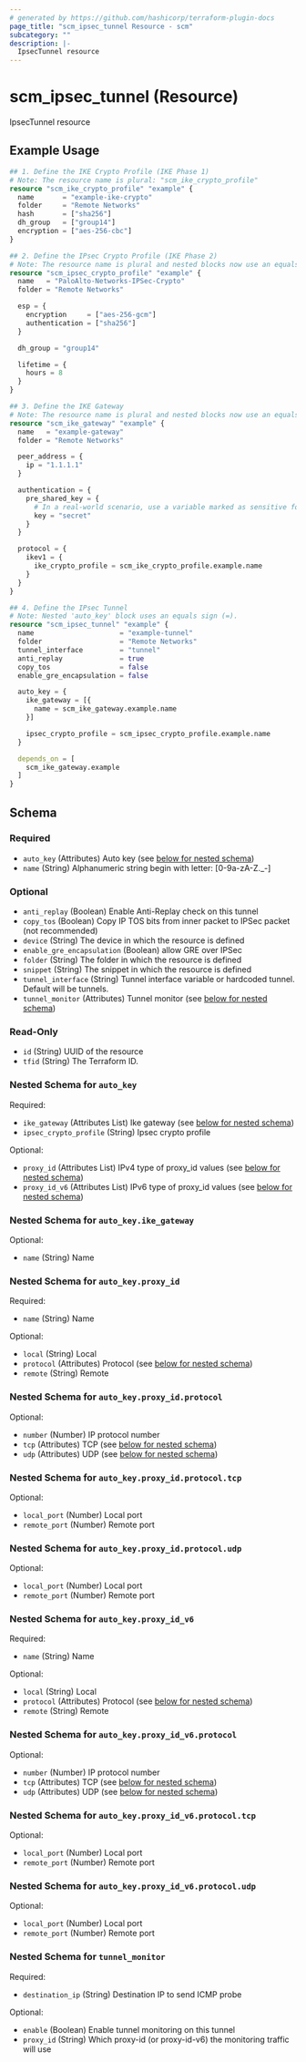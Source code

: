 ```yaml
---
# generated by https://github.com/hashicorp/terraform-plugin-docs
page_title: "scm_ipsec_tunnel Resource - scm"
subcategory: ""
description: |-
  IpsecTunnel resource
---
```


# scm_ipsec_tunnel (Resource)

IpsecTunnel resource

## Example Usage

```terraform
## 1. Define the IKE Crypto Profile (IKE Phase 1)
# Note: The resource name is plural: "scm_ike_crypto_profile"
resource "scm_ike_crypto_profile" "example" {
  name       = "example-ike-crypto"
  folder     = "Remote Networks"
  hash       = ["sha256"]
  dh_group   = ["group14"]
  encryption = ["aes-256-cbc"]
}

## 2. Define the IPsec Crypto Profile (IKE Phase 2)
# Note: The resource name is plural and nested blocks now use an equals sign (=).
resource "scm_ipsec_crypto_profile" "example" {
  name   = "PaloAlto-Networks-IPSec-Crypto"
  folder = "Remote Networks"

  esp = {
    encryption     = ["aes-256-gcm"]
    authentication = ["sha256"]
  }

  dh_group = "group14"

  lifetime = {
    hours = 8
  }
}

## 3. Define the IKE Gateway
# Note: The resource name is plural and nested blocks now use an equals sign (=).
resource "scm_ike_gateway" "example" {
  name   = "example-gateway"
  folder = "Remote Networks"

  peer_address = {
    ip = "1.1.1.1"
  }

  authentication = {
    pre_shared_key = {
      # In a real-world scenario, use a variable marked as sensitive for the key.
      key = "secret"
    }
  }

  protocol = {
    ikev1 = {
      ike_crypto_profile = scm_ike_crypto_profile.example.name
    }
  }
}

## 4. Define the IPsec Tunnel
# Note: Nested 'auto_key' block uses an equals sign (=).
resource "scm_ipsec_tunnel" "example" {
  name                     = "example-tunnel"
  folder                   = "Remote Networks"
  tunnel_interface         = "tunnel"
  anti_replay              = true
  copy_tos                 = false
  enable_gre_encapsulation = false

  auto_key = {
    ike_gateway = [{
      name = scm_ike_gateway.example.name
    }]

    ipsec_crypto_profile = scm_ipsec_crypto_profile.example.name
  }

  depends_on = [
    scm_ike_gateway.example
  ]
}
```

<!-- schema generated by tfplugindocs -->
## Schema

### Required

- `auto_key` (Attributes) Auto key (see [below for nested schema](#nestedatt--auto_key))
- `name` (String) Alphanumeric string begin with letter: [0-9a-zA-Z._-]

### Optional

- `anti_replay` (Boolean) Enable Anti-Replay check on this tunnel
- `copy_tos` (Boolean) Copy IP TOS bits from inner packet to IPSec packet (not recommended)
- `device` (String) The device in which the resource is defined
- `enable_gre_encapsulation` (Boolean) allow GRE over IPSec
- `folder` (String) The folder in which the resource is defined
- `snippet` (String) The snippet in which the resource is defined
- `tunnel_interface` (String) Tunnel interface variable or hardcoded tunnel. Default will be tunnels.
- `tunnel_monitor` (Attributes) Tunnel monitor (see [below for nested schema](#nestedatt--tunnel_monitor))

### Read-Only

- `id` (String) UUID of the resource
- `tfid` (String) The Terraform ID.

<a id="nestedatt--auto_key"></a>
### Nested Schema for `auto_key`

Required:

- `ike_gateway` (Attributes List) Ike gateway (see [below for nested schema](#nestedatt--auto_key--ike_gateway))
- `ipsec_crypto_profile` (String) Ipsec crypto profile

Optional:

- `proxy_id` (Attributes List) IPv4 type of proxy_id values (see [below for nested schema](#nestedatt--auto_key--proxy_id))
- `proxy_id_v6` (Attributes List) IPv6 type of proxy_id values (see [below for nested schema](#nestedatt--auto_key--proxy_id_v6))

<a id="nestedatt--auto_key--ike_gateway"></a>
### Nested Schema for `auto_key.ike_gateway`

Optional:

- `name` (String) Name


<a id="nestedatt--auto_key--proxy_id"></a>
### Nested Schema for `auto_key.proxy_id`

Required:

- `name` (String) Name

Optional:

- `local` (String) Local
- `protocol` (Attributes) Protocol (see [below for nested schema](#nestedatt--auto_key--proxy_id--protocol))
- `remote` (String) Remote

<a id="nestedatt--auto_key--proxy_id--protocol"></a>
### Nested Schema for `auto_key.proxy_id.protocol`

Optional:

- `number` (Number) IP protocol number
- `tcp` (Attributes) TCP (see [below for nested schema](#nestedatt--auto_key--proxy_id--protocol--tcp))
- `udp` (Attributes) UDP (see [below for nested schema](#nestedatt--auto_key--proxy_id--protocol--udp))

<a id="nestedatt--auto_key--proxy_id--protocol--tcp"></a>
### Nested Schema for `auto_key.proxy_id.protocol.tcp`

Optional:

- `local_port` (Number) Local port
- `remote_port` (Number) Remote port


<a id="nestedatt--auto_key--proxy_id--protocol--udp"></a>
### Nested Schema for `auto_key.proxy_id.protocol.udp`

Optional:

- `local_port` (Number) Local port
- `remote_port` (Number) Remote port




<a id="nestedatt--auto_key--proxy_id_v6"></a>
### Nested Schema for `auto_key.proxy_id_v6`

Required:

- `name` (String) Name

Optional:

- `local` (String) Local
- `protocol` (Attributes) Protocol (see [below for nested schema](#nestedatt--auto_key--proxy_id_v6--protocol))
- `remote` (String) Remote

<a id="nestedatt--auto_key--proxy_id_v6--protocol"></a>
### Nested Schema for `auto_key.proxy_id_v6.protocol`

Optional:

- `number` (Number) IP protocol number
- `tcp` (Attributes) TCP (see [below for nested schema](#nestedatt--auto_key--proxy_id_v6--protocol--tcp))
- `udp` (Attributes) UDP (see [below for nested schema](#nestedatt--auto_key--proxy_id_v6--protocol--udp))

<a id="nestedatt--auto_key--proxy_id_v6--protocol--tcp"></a>
### Nested Schema for `auto_key.proxy_id_v6.protocol.tcp`

Optional:

- `local_port` (Number) Local port
- `remote_port` (Number) Remote port


<a id="nestedatt--auto_key--proxy_id_v6--protocol--udp"></a>
### Nested Schema for `auto_key.proxy_id_v6.protocol.udp`

Optional:

- `local_port` (Number) Local port
- `remote_port` (Number) Remote port





<a id="nestedatt--tunnel_monitor"></a>
### Nested Schema for `tunnel_monitor`

Required:

- `destination_ip` (String) Destination IP to send ICMP probe

Optional:

- `enable` (Boolean) Enable tunnel monitoring on this tunnel
- `proxy_id` (String) Which proxy-id (or proxy-id-v6) the monitoring traffic will use
